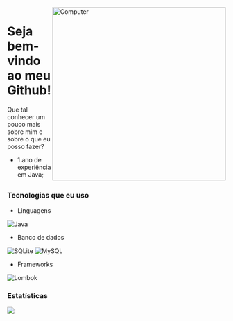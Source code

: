 <img src="https://github.com/mayankchaudhary26/Cool-Readme-ideas/blob/master/data/night%20code.gif" min-width="10px" max-width="200px" width="400px" align="right" alt="Computer">

# Seja bem-vindo ao meu Github!

Que tal conhecer um pouco mais sobre mim e sobre o que eu posso fazer?

- 1 ano de experiência em Java;

##
### Tecnologias que eu uso
+ Linguagens

![Java](https://img.shields.io/badge/Java-blue?style=for-the-badge&logo=java&logoColor=white)
+ Banco de dados

![SQLite](https://img.shields.io/badge/SQLite-blue?style=for-the-badge&logo=sqlite&logoColor=white)
![MySQL](https://img.shields.io/badge/MySQL-blue?style=for-the-badge&logo=mysql&logoColor=white)
+ Frameworks

![Lombok](https://img.shields.io/badge/Lombok-blue?style=for-the-badge&logo=lmbok&logoColor=white)

### Estatísticas
![](https://github-profile-summary-cards.vercel.app/api/cards/profile-details?username=ManoDuck&theme=dracula)
